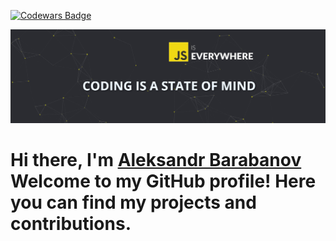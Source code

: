 
[![Codewars Badge](https://www.codewars.com/users/Aleksandr-Barabanov/badges/large)](https://www.codewars.com/users/Aleksandr-Barabanov)

<img src="https://github.com/Aleksandr-Barabanov-DE/AleksandrBarabanov/blob/main/hero-section.jpg" alt="Slogan: JS is Everywhere. Coding is a state of mind" width="1200"/>
<h1>Hi there, I'm <a href="https://barabanov.codes/" target="_blank">Aleksandr Barabanov</a> 
Welcome to my GitHub profile! Here you can find my projects and contributions.
